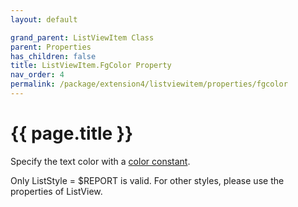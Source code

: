 ```yaml
---
layout: default

grand_parent: ListViewItem Class
parent: Properties
has_children: false
title: ListViewItem.FgColor Property
nav_order: 4
permalink: /package/extension4/listviewitem/properties/fgcolor
---
```

# {{ page.title }}

Specify the text color with a <a href="/base/color">color constant</a>.

Only ListStyle = $REPORT is valid. For other styles, please use the properties of ListView.